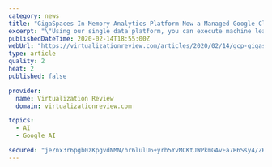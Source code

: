 ```yaml
---
category: news
title: "GigaSpaces In-Memory Analytics Platform Now a Managed Google Cloud Service"
excerpt: "\"Using our single data platform, you can execute machine learning models in production using Spark, TensorFlow, and other frameworks, as well as fast analytics, BI and visualization. Not to mention, the platform allows for data discovery and interactive visualization, as well as a 360 real-time view of your data across any data source."
publishedDateTime: 2020-02-14T18:55:00Z
webUrl: "https://virtualizationreview.com/articles/2020/02/14/gcp-gigaspaces.aspx?m=1"
type: article
quality: 2
heat: 2
published: false

provider:
  name: Virtualization Review
  domain: virtualizationreview.com

topics:
  - AI
  - Google AI

secured: "jeZnx3r6pgb0zKpgvdNMN/hr6lulU6+yrh5YvMCKtJWPkmGAvEa7R6Ssy4/ZRU8gZAx8tsO3AkLaKAjmDHTT1Py6p7Krd/pRpQ1LBDmOrfqA2fNlgFpFR0P/SpHv3+REwdfB46qHKILc2dwvr5jTFArNfLNzJcDICl/03a+BmSofx7EOuJzxE5NDF8zJmmWnP22NlunfaZSJFCytbgB4EsxbRfEyLqmVDnT7ff4mbCvZPGShT6qAbtd6pRYCSEzH+NcfSz/ptA5mNuNBeRh0wxp+ZS/aA0T7oh4Osaa0wDHpI2azT0VLidScKhd6EA1eOdHyxpH6p+9bWlg84Vf4lPW3OwNq5bK0dWC2vAPMEFEh4wAeIHskV1GpgN8IK294jwPYoQ06hiWeOcpi1ssiN96ozxDNz0If+f2NOtpZpYpJXVWA5QbbF7m7b28vfNty+Vka+9F//1/R4juN/qNYxRfIjbcWq5BC9OGRNSunG84=;fY5QN+UYDvg9n1GofmNyhg=="
---
```


